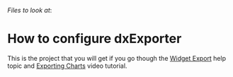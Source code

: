 <!-- default file list -->
*Files to look at*:

<!-- default file list end -->
# How to configure dxExporter


This is the project that you will get if you go though the <a href="http://js.devexpress.com/Documentation/Howto/Data_Visualization/Common/Widget_Export?version=14_1">Widget Export</a> help topic and <a href="http://www.youtube.com/watch?v=BYOFwqdEK7Y&index=31&list=PL8h4jt35t1wjGvgflbHEH_e3b23AA30-z">Exporting Charts</a> video tutorial.

<br/>


